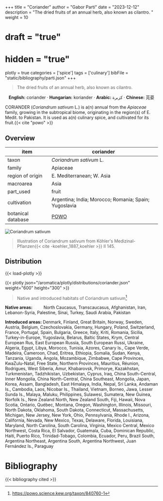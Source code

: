 +++
title = "Coriander"
author = "Gabor Parti"
date = "2023-12-12"
description = "The dried fruits of an annual herb, also known as cilantro. "
weight = 10
# draft = "true"
# hidden = "true"
plotly = true
categories = ['spice']
tags = ['culinary']
bibFile = "static/bibliography/parti.json"
+++

>The dried fruits of an annual herb, also known as cilantro.  [<i class="fab fa-wikipedia-w"></i>](https://en.wikipedia.org/wiki/Coriander)

<center>

**English:** coriander · **Hungarian:** koriander · **Arabic:** <span class="arabic-text" dir="rtl">كزبرة</span> · **Chinese:** <span class="traditional-chinese-text">芫荽</span>

</center>

CORIANDER (*Coriandrum sativum* L.) is a(n) annual from the *Apiaceae* family, growing in the subtropical biome, originating in the region(s) of E. Medit. to Pakistan. It is used as a(n) culinary spice, and cultivated for its fruit.{{< cite "powo" >}}

## Overview

|       item       |                      coriander                      |
|------------------|-----------------------------------------------------|
|       taxon      |               *Coriandrum sativum* L.               |
|      family      |                       Apiaceae                      |
| region of origin |              E. Mediterranean; W. Asia              |
|     macroarea    |                         Asia                        |
|     part_used    |                        fruit                        |
|    cultivation   |Argentina; India; Morocco; Romania; Spain; Yugoslavia|
|botanical database| [POWO](https://powo.science.kew.org/taxon/840760-1) |

![Coriandrum sativum](/images/illustrations/coriander.png?width=40rem "Illustration of Coriandrum sativum from Köhler's Medizinal-Pflanzen")

>Illustration of Coriandrum sativum from Köhler's Medizinal-Pflanzen{{< cite -koehler_1887_koehler >}} II 145.

## Distribution

{{< load-plotly >}}

{{< plotly json="/aromatica/plotly/distributions/coriander.json" weight="600" height="300" >}}

>Native and introduced habitats of Coriandrum sativum[^powo]

[^powo]: https://powo.science.kew.org/taxon/840760-1

<p style="text-align:left;">

**Native areas:** &ensp; &ensp; &ensp; North Caucasus, Transcaucasus, Afghanistan, Iran, Lebanon-Syria, Palestine, Sinai, Turkey, Saudi Arabia, Pakistan

**Introduced areas:** Denmark, Finland, Great Britain, Norway, Sweden, Austria, Belgium, Czechoslovakia, Germany, Hungary, Poland, Switzerland, France, Portugal, Spain, Bulgaria, Greece, Italy, Kriti, Romania, Sicilia, Turkey-in-Europe, Yugoslavia, Belarus, Baltic States, Krym, Central European Rus, East European Russia, South European Russi, Ukraine, Algeria, Egypt, Libya, Morocco, Tunisia, Azores, Canary Is., Cape Verde, Madeira, Cameroon, Chad, Eritrea, Ethiopia, Somalia, Sudan, Kenya, Tanzania, Uganda, Angola, Mozambique, Zimbabwe, Cape Provinces, KwaZulu-Natal, Free State, Northern Provinces, Mauritius, Réunion, Rodrigues, West Siberia, Amur, Khabarovsk, Primorye, Kazakhstan, Turkmenistan, Tadzhikistan, Uzbekistan, Cyprus, Iraq, China South-Central, Inner Mongolia, China North-Central, China Southeast, Mongolia, Japan, Korea, Assam, Bangladesh, East Himalaya, India, Nepal, Sri Lanka, Andaman Is., Cambodia, Laos, Nicobar Is., Thailand, Vietnam, Borneo, Jawa, Lesser Sunda Is., Malaya, Maluku, Philippines, Sulawesi, Sumatera, New Guinea, Norfolk Is., New Zealand North, New Zealand South, Fiji, Hawaii, Nova Scotia, Ontario, Québec, Montana, Oregon, Washington, Illinois, Missouri, North Dakota, Oklahoma, South Dakota, Connecticut, Massachusetts, Michigan, New Jersey, New York, Ohio, Pennsylvania, Rhode I., Arizona, California, Nevada, New Mexico, Texas, Delaware, Florida, Louisiana, Maryland, North Carolina, South Carolina, Virginia, Mexico Central, Mexico Northwest, Costa Rica, El Salvador, Guatemala, Cuba, Dominican Republic, Haiti, Puerto Rico, Trinidad-Tobago, Colombia, Ecuador, Peru, Brazil South, Argentina Northeast, Argentina South, Argentina Northwest, Juan Fernández Is., Paraguay

</p>



# Bibliography

{{< bibliography cited >}}

